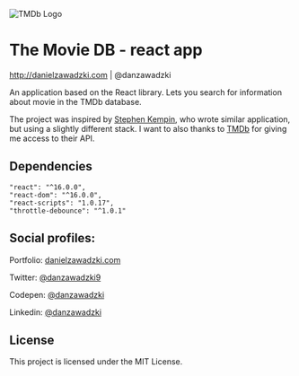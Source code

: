 ![TMDb Logo](https://www.themoviedb.org/assets/static_cache/dd25a8d6d44072f1be5a9daf03470526/images/v4/logos/293x302-powered-by-square-green.png)

# The Movie DB - react app
http://danielzawadzki.com | @danzawadzki

An application based on the React library. Lets you search for information about movie in the TMDb database. 

The project was inspired by [Stephen Kempin](https://skempin.github.io/reactjs-tmdb-app/), who wrote similar application, but using a slightly different stack. I want to also thanks to [TMDb](https://www.themoviedb.org/) for giving me access to their API.

## Dependencies
    "react": "^16.0.0",
    "react-dom": "^16.0.0",
    "react-scripts": "1.0.17",
    "throttle-debounce": "^1.0.1"

## Social profiles:
Portfolio: [danielzawadzki.com](http://danielzawadzki.com/)

Twitter: [@danzawadzki9](https://twitter.com/danzawadzki7)

Codepen: [@danzawadzki](https://codepen.io/danzawadzki/)

Linkedin: [@danzawadzki](https://www.linkedin.com/in/danzawadzki/)

## License

This project is licensed under the MIT License.